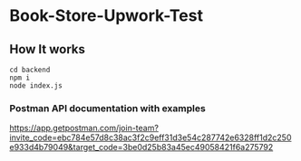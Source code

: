 # Book-Store-Upwork-Test
## How It works
```
cd backend
npm i
node index.js
```
### Postman API documentation with examples
https://app.getpostman.com/join-team?invite_code=ebc784e57d8c38ac3f2c9eff31d3e54c287742e6328ff1d2c250e933d4b79049&target_code=3be0d25b83a45ec49058421f6a275792
